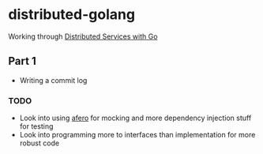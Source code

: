 # distributed-golang
Working through [Distributed Services with Go](https://pragprog.com/titles/tjgo/distributed-services-with-go/)

## Part 1
- Writing a commit log

### TODO
- Look into using [afero](https://github.com/spf13/afero) for mocking and more dependency injection stuff for testing
- Look into programming more to interfaces than implementation for more robust code
